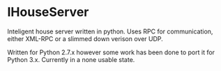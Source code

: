 IHouseServer
============
Inteligent house server written in python. Uses RPC for communication, either XML-RPC or 
a slimmed down verison over UDP.

Written for Python 2.7.x however some work has been done to port it for Python 3.x. 
Currently in a none usable state.
